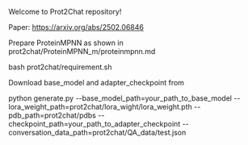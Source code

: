 Welcome to Prot2Chat repository!

Paper: https://arxiv.org/abs/2502.06846

Prepare ProteinMPNN as shown in prot2chat/ProteinMPNN_m/proteinmpnn.md

bash prot2chat/requirement.sh

Download base_model and adapter_checkpoint from  

python generate.py  --base_model_path=your_path_to_base_model --lora_weight_path=prot2chat/lora_wight/lora_weight.pth --pdb_path=prot2chat/pdbs --checkpoint_path=your_path_to_adapter_checkpoint --conversation_data_path=prot2chat/QA_data/test.json
